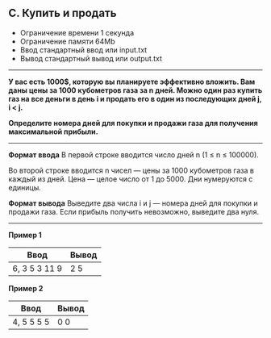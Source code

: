 ## C. Купить и продать
- Ограничение времени	1 секунда
- Ограничение памяти	64Mb
- Ввод	стандартный ввод или input.txt
- Вывод	стандартный вывод или output.txt

------------


**У вас есть 1000$, которую вы планируете эффективно вложить. Вам даны цены за 1000 кубометров газа за n дней. Можно один раз купить газ на все деньги в день i и продать его в один из последующих дней j, i < j.**

**Определите номера дней для покупки и продажи газа для получения максимальной прибыли.**

------------


**Формат ввода**
В первой строке вводится число дней n (1 ≤ n ≤ 100000).

Во второй строке вводится n чисел — цены за 1000 кубометров газа в каждый из дней. Цена — целое число от 1 до 5000. Дни нумеруются с единицы.

**Формат вывода**
Выведите два числа i и j — номера дней для покупки и продажи газа. Если прибыль получить невозможно, выведите два нуля.

------------


**Пример 1**

| Ввод | Вывод |
| -- | -- |
| 6, 3 5 3 11 9 | 2 5 |

  
**Пример 2**

| Ввод | Вывод |
| -- | -- |
| 4, 5 5 5 5 | 0 0 |